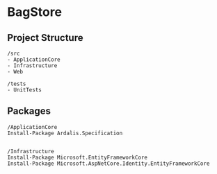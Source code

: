 # BagStore

## Project Structure

```
/src
- ApplicationCore
- Infrastructure
- Web

/tests
- UnitTests
```

## Packages
```
/ApplicationCore
Install-Package Ardalis.Specification


/Infrastructure
Install-Package Microsoft.EntityFrameworkCore
Install-Package Microsoft.AspNetCore.Identity.EntityFrameworkCore

```

